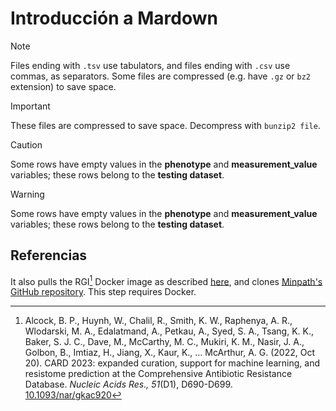 # Introducción a Mardown




> [!NOTE]  
> Files ending with `.tsv` use tabulators, and files ending with `.csv` use
> commas, as separators. Some files are compressed (e.g. have `.gz` or `bz2`
> extension) to save space.

> [!IMPORTANT]  
> These files are compressed to save space. Decompress with `bunzip2 file`.

> [!CAUTION]
> Some rows have empty values in the **phenotype** and **measurement_value**
> variables; these rows belong to the **testing dataset**.

> [!WARNING]
> Some rows have empty values in the **phenotype** and **measurement_value**
> variables; these rows belong to the **testing dataset**.

## Referencias

It also pulls the
RGI[^rgi] Docker image as described
[here](https://github.com/arpcard/rgi#install-rgi-using-docker-singularity),
and clones [Minpath's GitHub repository](https://github.com/mgtools/MinPath).
This step requires Docker.

[^rgi]: Alcock, B. P., Huynh, W., Chalil, R., Smith, K. W., Raphenya, A. R.,
Wlodarski, M. A., Edalatmand, A., Petkau, A., Syed, S. A., Tsang, K. K., Baker,
S. J. C., Dave, M., McCarthy, M. C., Mukiri, K. M., Nasir, J. A., Golbon, B.,
Imtiaz, H., Jiang, X., Kaur, K., … McArthur, A. G. (2022, Oct 20). CARD 2023:
expanded curation, support for machine learning, and resistome prediction at
the Comprehensive Antibiotic Resistance Database. *Nucleic Acids Res., 51*(D1),
D690-D699. [10.1093/nar/gkac920](https://doi.org/10.1093/nar/gkac920)
